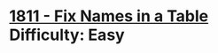 # [1811 - Fix Names in a Table](https://leetcode.com/problems/fix-names-in-a-table/) </br> Difficulty: Easy